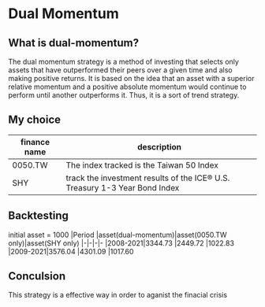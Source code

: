 # Dual Momentum

## What is dual-momentum?

The dual momentum strategy is a method of investing that selects only assets that have outperformed their peers over a given time and also making positive returns. It is based on the idea that an asset with a superior relative momentum and a positive absolute momentum would continue to perform until another outperforms it. Thus, it is a sort of trend strategy.


## My choice

|finance name|description
|-|-
|0050.TW |The index tracked is the Taiwan 50 Index
|SHY     |track the investment results of the ICE® U.S. Treasury 1-3 Year Bond Index

## Backtesting
initial asset = 1000
|Period |asset(dual-momentum)|asset(0050.TW only)|asset(SHY only)
|-|-|-|-
|2008-2021|3344.73 |2449.72 |1022.83
|2009-2021|3576.04 |4301.09 |1017.60

## Conculsion

This strategy is a effective way in order to aganist the finacial crisis